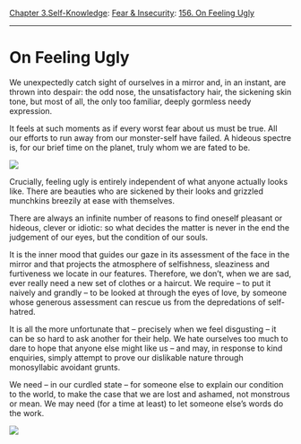 [Chapter 3.Self-Knowledge](https://www.theschooloflife.com/thebookoflife/category/self-knowledge/): [Fear & Insecurity](https://www.theschooloflife.com/thebookoflife/category/self-knowledge/fear-insecurity/): [156. On Feeling Ugly](https://www.theschooloflife.com/thebookoflife/on-feeling-ugly/)

* * *

# On Feeling Ugly

We unexpectedly catch sight of ourselves in a mirror and, in an instant, are thrown into despair: the odd nose, the unsatisfactory hair, the sickening skin tone, but most of all, the only too familiar, deeply gormless needy expression.

It feels at such moments as if every worst fear about us must be true. All our efforts to run away from our monster-self have failed. A hideous spectre is, for our brief time on the planet, truly whom we are fated to be.

![](https://www.theschooloflife.com/thebookoflife/wp-content/uploads/2017/10/On-Feeling-Ugly.jpg)

Crucially, feeling ugly is entirely independent of what anyone actually looks like. There are beauties who are sickened by their looks and grizzled munchkins breezily at ease with themselves.

There are always an infinite number of reasons to find oneself pleasant or hideous, clever or idiotic: so what decides the matter is never in the end the judgement of our eyes, but the condition of our souls.

It is the inner mood that guides our gaze in its assessment of the face in the mirror and that projects the atmosphere of selfishness, sleaziness and furtiveness we locate in our features. Therefore, we don’t, when we are sad, ever really need a new set of clothes or a haircut. We require – to put it naively and grandly – to be looked at through the eyes of love, by someone whose generous assessment can rescue us from the depredations of self-hatred.

It is all the more unfortunate that – precisely when we feel disgusting – it can be so hard to ask another for their help. We hate ourselves too much to dare to hope that anyone else might like us – and may, in response to kind enquiries, simply attempt to prove our dislikable nature through monosyllabic avoidant grunts.

We need – in our curdled state – for someone else to explain our condition to the world, to make the case that we are lost and ashamed, not monstrous or mean. We may need (for a time at least) to let someone else’s words do the work.

[![](https://img.youtube.com/vi/fOWm1Fcdde0/0.jpg)](https://www.youtube.com/embed/fOWm1Fcdde0 '')
